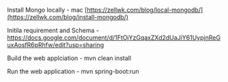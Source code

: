 Install Mongo locally - mac
[https://zellwk.com/blog/local-mongodb/](https://zellwk.com/blog/install-mongodb/)


Initila requirement and Schema -
https://docs.google.com/document/d/1FtOjYzGqaxZXd2dUaJiY61UypjnReGuxAosfR6pRhfw/edit?usp=sharing


Build the web applciation - 
mvn clean install

Run the web application -
mvn spring-boot:run

